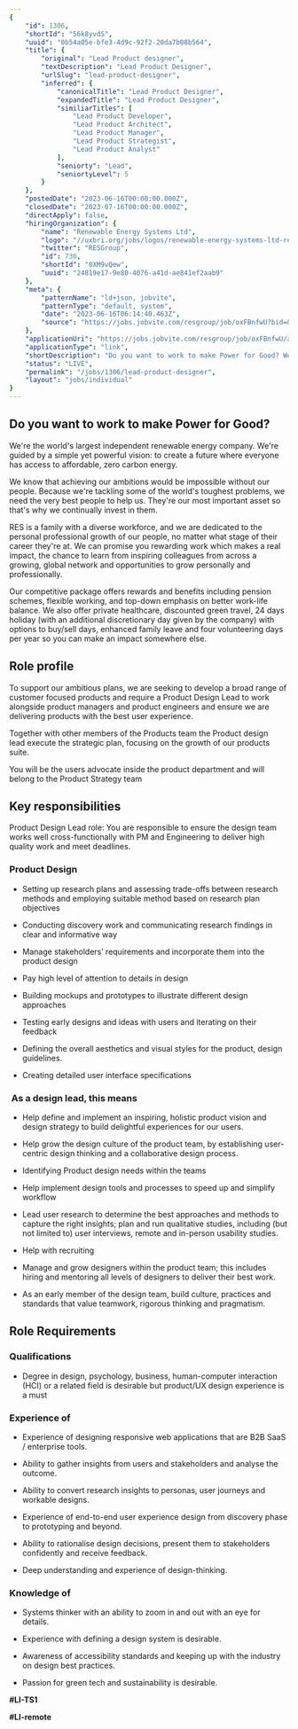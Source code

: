```yaml
---
{
	"id": 1306,
	"shortId": "56k8yvdS",
	"uuid": "0b54a05e-bfe3-4d9c-92f2-20da7b08b564",
	"title": {
		"original": "Lead Product designer",
		"textDescription": "Lead Product Designer",
		"urlSlug": "lead-product-designer",
		"inferred": {
			"canonicalTitle": "Lead Product Designer",
			"expandedTitle": "Lead Product Designer",
			"similiarTitles": [
				"Lead Product Developer",
				"Lead Product Architect",
				"Lead Product Manager",
				"Lead Product Strategist",
				"Lead Product Analyst"
			],
			"seniorty": "Lead",
			"seniortyLevel": 5
		}
	},
	"postedDate": "2023-06-16T00:00:00.000Z",
	"closedDate": "2023-07-16T00:00:00.000Z",
	"directApply": false,
	"hiringOrganization": {
		"name": "Renewable Energy Systems Ltd",
		"logo": "//uxbri.org/jobs/logos/renewable-energy-systems-ltd-res-logo.svg",
		"twitter": "RESGroup",
		"id": 730,
		"shortId": "0XM9vQew",
		"uuid": "24819e17-9e80-4076-a41d-ae841ef2aab9"
	},
	"meta": {
		"patternName": "ld+json, jobvite",
		"patternType": "default, system",
		"date": "2023-06-16T06:14:40.463Z",
		"source": "https://jobs.jobvite.com/resgroup/job/oxFBnfwU?bid=&tid=x_e692765d-a4f5-41c6-86b6-830da11ef5fe&s=Job%20Board"
	},
	"applicationUri": "https://jobs.jobvite.com/resgroup/job/oxFBnfwU/apply",
	"applicationType": "link",
	"shortDescription": "Do you want to work to make Power for Good? We're' the world's' largest independent renewable energy company. We're' guided by a simple yet powerful vision: to create a future where everyone has",
	"status": "LIVE",
	"permalink": "/jobs/1306/lead-product-designer",
	"layout": "jobs/individual"
}
---
```

<h2>Do you want to work to make Power for Good?</h2><p>We're the world's largest independent renewable energy company. We're guided by a simple yet powerful vision: to create a future where everyone has access to affordable, zero carbon energy.</p><p>We know that achieving our ambitions would be impossible without our people. Because we're tackling some of the world's toughest problems, we need the very best people to help us. They're our most important asset so that's why we continually invest in them.</p><p>RES is a family with a diverse workforce, and we are dedicated to the personal professional growth of our people, no matter what stage of their career they're at. We can promise you rewarding work which makes a real impact, the chance to learn from inspiring colleagues from across a growing, global network and opportunities to grow personally and professionally.</p><p>Our competitive package offers rewards and benefits including pension schemes, flexible working, and top-down emphasis on better work-life balance. We also offer private healthcare, discounted green travel, 24 days holiday (with an additional discretionary day given by the company) with options to buy/sell days, enhanced family leave and four volunteering days per year so you can make an impact somewhere else.</p><h2>Role profile</h2><p>To support our ambitious plans, we are seeking to develop a broad range of customer focused&nbsp;products&nbsp;and require a Product Design Lead to work alongside product managers and product engineers and ensure we are delivering&nbsp;products with the best user experience.</p><p>Together with other members of the Products team the Product design lead&nbsp;execute the strategic plan, focusing on the&nbsp;growth of our products suite.</p><p>You&nbsp;will&nbsp;be the users advocate inside the product department and will belong to the Product Strategy team</p><h2>Key responsibilities</h2><p>Product Design&nbsp;Lead role:&nbsp;You are responsible to&nbsp;ensure&nbsp;the design team works well cross-functionally with PM and Engineering to deliver high quality work and meet deadlines.</p><h3>Product&nbsp;Design</h3><ul><li><p>Setting up research plans and assessing&nbsp;trade-offs&nbsp;between research methods and employing suitable method based on research plan objectives</p></li><li><p>Conducting discovery work and communicating research findings in clear and informative way</p></li><li><p>Manage stakeholders’ requirements and incorporate them into the product design</p></li><li><p>Pay high level of attention to details in design</p></li><li><p>Building mockups and prototypes to illustrate different design approaches</p></li><li><p>Testing early designs&nbsp;and ideas&nbsp;with users and iterating on their feedback</p></li><li><p>Defining the overall aesthetics and visual styles for the product, design guidelines.</p></li><li><p>Creating detailed user interface specifications</p></li></ul><h3>&nbsp;As a design lead, this means</h3><ul><li><p>Help define and implement an inspiring, holistic product vision and design strategy to build delightful experiences for our users.&nbsp;</p></li><li><p>Help grow the design culture of the product team, by establishing user-centric design thinking and a collaborative design process.&nbsp;</p></li><li><p>Identifying Product design needs within the teams</p></li><li><p>Help implement design tools and processes to speed up and simplify workflow</p></li><li><p>Lead user research to determine the best approaches and methods to capture the right insights; plan and run qualitative studies, including (but not limited to) user interviews, remote and in-person usability studies.&nbsp;</p></li><li><p>Help with recruiting</p></li><li><p>Manage and grow designers within the product team; this includes hiring and mentoring all levels of designers to deliver their best work.&nbsp;</p></li><li><p>As an early member of the design team, build culture, practices and standards that value teamwork, rigorous thinking and pragmatism.&nbsp;</p></li></ul><h2>Role Requirements</h2><h3>Qualifications</h3><ul><li><p>Degree in design, psychology, business, human-computer interaction (HCI) or a related field is desirable but product/UX design experience is a must&nbsp;&nbsp;</p></li></ul><h3>Experience of</h3><ul><li><p>Experience of designing responsive web applications that are B2B SaaS / enterprise tools.&nbsp;</p></li><li><p>Ability to gather insights from users and stakeholders and analyse the outcome.&nbsp;</p></li><li><p>Ability to convert research insights to personas, user journeys and workable designs.&nbsp;&nbsp;</p></li><li><p>Experience of end-to-end user experience design from discovery phase to prototyping and beyond.&nbsp;</p></li><li><p>Ability to rationalise design decisions, present them to stakeholders confidently and receive feedback.&nbsp;</p></li><li><p>Deep understanding and experience of design-thinking.&nbsp;</p></li></ul><h3>Knowledge of</h3><ul><li><p>Systems thinker with an ability to zoom in and out with an eye for details.&nbsp;</p></li><li><p>Experience with defining a design system is desirable.&nbsp;</p></li><li><p>Awareness of accessibility standards and keeping up with the industry on design best practices.</p></li><li><p>Passion for green tech and sustainability is desirable.&nbsp;</p></li></ul><p><strong>#LI-TS1</strong></p><p><strong>#LI-remote</strong></p><p>&nbsp;</p>
